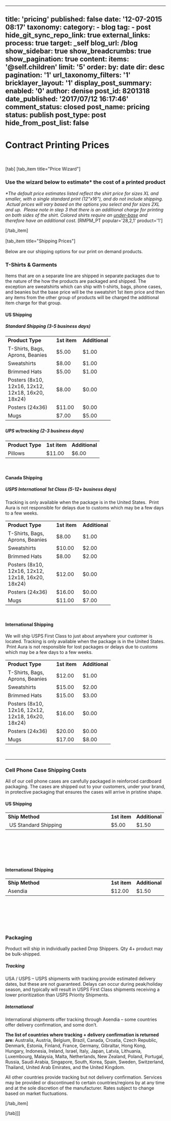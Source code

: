 
---
title: 'pricing'
published: false
date: '12-07-2015 08:17'
taxonomy:
    category:
        - blog
    tag:
        - post
hide_git_sync_repo_link: true
external_links:
    process: true
    target: _self
blog_url: /blog
show_sidebar: true
show_breadcrumbs: true
show_pagination: true
content:
    items: '@self.children'
    limit: '5'
    order:
        by: date
        dir: desc
    pagination: '1'
    url_taxonomy_filters: '1'
bricklayer_layout: '1'
display_post_summary:
    enabled: '0'
author: denise
post_id: 8201318
date_published: '2017/07/12 16:17:46'
comment_status: closed
post_name: pricing
status: publish
post_type: post
hide_from_post_list: false
---

<h1>Contract Printing Prices</h1>
&nbsp;

[tab]
[tab_item title="Price Wizard"]
<h3>Use the wizard below to estimate* the cost of a printed product</h3>
<em>*The default price estimates listed reflect the shirt price for sizes XL and smaller, with a single standard print (12"x16"), and do not include shipping.  Actual prices will vary based on the options you select and for sizes 2XL and up.  Please note in step 3 that there is an additional charge for printing on both sides of the shirt. Colored shirts require an <a href="https://printaura.com/understanding-white-label-branding-your-products/">under-base</a> and therefore have an additional cost.</em>
[RMPM_PT popular='28,2,1' product='1']

[/tab_item]

<span style="line-height: 1.5;">[tab_item title="Shipping Prices"]</span>

Below are our shipping options for our print on demand products.
<h3>T-Shirts &amp; Garments</h3>
Items that are on a separate line are shipped in separate packages due to the nature of the how the products are packaged and shipped. The exception are sweatshirts which can ship with t-shirts, bags, phone cases, and beanies but the base price will be the sweatshirt 1st item price and then any items from the other group of products will be charged the additional item charge for that group.
<h4>US Shipping</h4>
<h5>Standard Shipping (3-5 business days)</h5>
<table border="0" width="691" cellpadding="10">
<tbody>
<tr>
<td><strong>Product Type</strong></td>
<td><strong>1st item</strong></td>
<td><strong>Additional</strong></td>
</tr>
<tr>
<td width="136">T-Shirts, Bags, Aprons, Beanies</td>
<td width="67">$5.00</td>
<td width="61">$1.00</td>
</tr>
<tr>
<td>Sweatshirts</td>
<td>$8.00</td>
<td>$1.00</td>
</tr>
<tr>
<td>Brimmed Hats</td>
<td>$5.00</td>
<td>$1.00</td>
</tr>
<tr>
<td>Posters (8x10, 12x16, 12x12, 12x18, 16x20, 18x24)</td>
<td>$8.00</td>
<td>$0.00</td>
</tr>
<tr>
<td>Posters (24x36)</td>
<td>$11.00</td>
<td>$0.00</td>
</tr>
<tr>
<td>Mugs</td>
<td>$7.00</td>
<td>$5.00</td>
</tr>
</tbody>
</table>
<h5></h5>
<h5>UPS w/tracking (2-3 business days)</h5>
<table border="0" width="691" cellpadding="10">
<tbody>
<tr>
<td><strong>Product Type</strong></td>
<td><strong>1st item</strong></td>
<td><strong>Additional</strong></td>
</tr>
<tr>
<td>Pillows</td>
<td>$11.00</td>
<td>$6.00</td>
</tr>
</tbody>
</table>
&nbsp;
<h4>Canada Shipping</h4>
<h5>USPS International 1st Class (5-12+ business days)</h5>
Tracking is only available when the package is in the United States.  Print Aura is not responsible for delays due to customs which may be a few days to a few weeks.
<table border="0" width="691" cellpadding="10">
<tbody>
<tr>
<td><strong>Product Type</strong></td>
<td><strong>1st item</strong></td>
<td><strong>Additional</strong></td>
</tr>
<tr>
<td width="136">T-Shirts, Bags, Aprons, Beanies</td>
<td width="67">$8.00</td>
<td width="61">$1.00</td>
</tr>
<tr>
<td>Sweatshirts</td>
<td>$10.00</td>
<td>$2.00</td>
</tr>
<tr>
<td>Brimmed Hats</td>
<td>$8.00</td>
<td>$2.00</td>
</tr>
<tr>
<td>Posters (8x10, 12x16, 12x12, 12x18, 16x20, 18x24)</td>
<td>$12.00</td>
<td>$0.00</td>
</tr>
<tr>
<td>Posters (24x36)</td>
<td>$16.00</td>
<td>$0.00</td>
</tr>
<tr>
<td>Mugs</td>
<td>$11.00</td>
<td>$7.00</td>
</tr>
</tbody>
</table>
&nbsp;
<h4></h4>
<h4>International Shipping</h4>
We will ship USPS First Class to just about anywhere your customer is located. Tracking is only available when the package is in the United States.  Print Aura is not responsible for lost packages or delays due to customs which may be a few days to a few weeks.
<table border="0" width="691" cellpadding="10">
<tbody>
<tr>
<td><strong>Product Type</strong></td>
<td><strong>1st item</strong></td>
<td><strong>Additional</strong></td>
</tr>
<tr>
<td width="136">T-Shirts, Bags, Aprons, Beanies</td>
<td width="67">$12.00</td>
<td width="61">$1.00</td>
</tr>
<tr>
<td>Sweatshirts</td>
<td>$15.00</td>
<td>$2.00</td>
</tr>
<tr>
<td>Brimmed Hats</td>
<td>$15.00</td>
<td>$3.00</td>
</tr>
<tr>
<td>Posters (8x10, 12x16, 12x12, 12x18, 16x20, 18x24)</td>
<td>$16.00</td>
<td>$0.00</td>
</tr>
<tr>
<td>Posters (24x36)</td>
<td>$20.00</td>
<td>$0.00</td>
</tr>
<tr>
<td>Mugs</td>
<td>$17.00</td>
<td>$8.00</td>
</tr>
</tbody>
</table>
&nbsp;

<hr />

<h3>Cell Phone Case Shipping Costs</h3>
All of our cell phone cases are carefully packaged in reinforced cardboard packaging. The cases are shipped out to your customers, under your brand, in protective packaging that ensures the cases will arrive in pristine shape.

<h4>US Shipping</h4>
<table style="height: 119px;" border="0" width="667" cellpadding="10">
<tbody>
<tr>
<td width="308"><strong>Ship Method</strong></td>
<td><strong>1st item</strong></td>
<td><strong>Additional</strong></td>
</tr>
<tr>
<td> US Standard Shipping</td>
<td>$5.00</td>
<td>$1.50</td>
</tr>
</tbody>
</table>
&nbsp;
<h4>International Shipping</h4>
<table style="height: 119px;" border="0" width="667" cellpadding="10">
<tbody>
<tr>
<td width="308"><strong>Ship Method</strong></td>
<td><strong>1st item</strong></td>
<td><strong>Additional</strong></td>
</tr>
<tr>
<td>Asendia</td>
<td>$12.00</td>
<td>$1.50</td>
</tr>
</tbody>
</table>
&nbsp;
<h3>Packaging</h3>
Product will ship in individually packed Drop Shippers. Qty 4+ product may be bulk-shipped.



<h5>Tracking</h5>
USA / USPS – USPS shipments with tracking provide estimated delivery dates, but these are not guaranteed. Delays can occur during peak/holiday season, and typically will result in USPS First Class shipments receiving a lower prioritization than USPS Priority Shipments.
<h5>International</h5>
International shipments offer tracking through Asendia – some countries offer delivery confirmation, and some don’t.

<strong>The list of countries where tracking + delivery confirmation is returned are:</strong>
Australia, Austria, Belgium, Brazil, Canada, Croatia, Czech Republic, Denmark, Estonia, Finland, France, Germany, Gibraltar, Hong Kong, Hungary, Indonesia, Ireland, Israel, Italy, Japan, Latvia, Lithuania, Luxembourg, Malaysia, Malta, Netherlands, New Zealand, Poland, Portugal, Russia, Saudi Arabia, Singapore, South, Korea, Spain, Sweden, Switzerland, Thailand, United Arab Emirates, and the United Kingdom.

All other countries provide tracking but not delivery confirmation. Services may be provided or discontinued to certain countries/regions by at any time and at the sole discretion of the manufacturer. Rates subject to change based on market fluctuations.

[/tab_item]

[/tab]]]